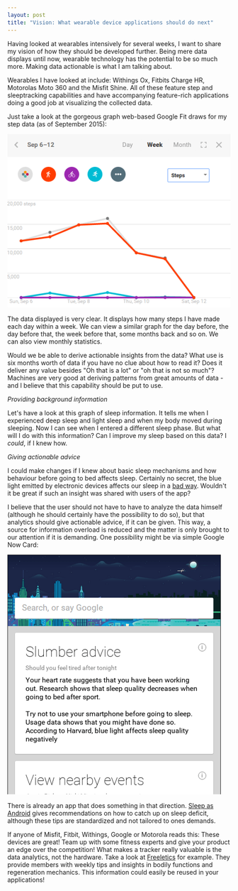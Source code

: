```yaml
---
layout: post
title: "Vision: What wearable device applications should do next"
---
```


Having looked at wearables intensively for several weeks, I want to share my vision
of how they should be developed further. Being mere data displays until now, wearable technology
has the potential to be so much more. Making data actionable is what I am talking about.

Wearables I have looked at include: Withings Ox, Fitbits Charge HR, Motorolas Moto 360
and the Misfit Shine. All of these feature step and sleeptracking capabilities
and have accompanying feature-rich applications doing a good job at
visualizing the collected data.

Just take a look at the gorgeous graph web-based Google Fit draws for
my step data (as of September 2015):

![Google Fit walking statistics](/assets/wearables-walk-stat.png)

The data displayed is very clear. It displays how many steps I have made
each day within a week.
We can view a similar graph for the day before, the day before that,
the week before that, some months back and so on. We can
also view monthly statistics.

Would we be able to derive actionable insights from the data? What use is six months worth
of data if you have no clue about how to read it? Does it deliver any value besides "Oh that is a lot"
or "oh that is not so much"? Machines are very good at deriving
patterns from great amounts of data - and I believe that this capability should be put to use.

*Providing background information*

Let's have a look at this graph of sleep information.
It tells me when I experienced deep sleep and light sleep and when my body moved during sleeping.
Now I can see when I entered a different sleep phase. But what will I do with this information?
Can I improve my sleep based on this data? I *could*, if I knew how.

*Giving actionable advice*

I could make changes if I knew about basic sleep mechanisms and how behaviour before going to bed affects sleep.
Certainly no secret, the blue light emitted by electronic devices affects our sleep in a [bad way](http://www.health.harvard.edu/staying-healthy/blue-light-has-a-dark-side).
Wouldn't it be great if such an insight was shared with users of the app?

I believe that the user should not have to have to analyze the data himself (although he should certainly have the possibility to do so),
but that analytics should give actionable advice, if it can be given. This way, a source
for information overload is reduced and the matter is only brought to our attention if
it is demanding. One possibility might be via simple Google Now Card:

![Google Now Card sleep advice](/assets/wearables-google-now-advice.png)

There is already an app that does something in that direction. [Sleep as Android](https://play.google.com/store/apps/details?id=com.urbandroid.sleep) gives recommendations on how to catch up on sleep deficit, although
these tips are standardized and not tailored to ones demands.

If anyone of Misfit, Fitbit, Withings, Google or Motorola reads this: These devices are great!
Team up with some fitness experts and give your product an edge over the competition!
What makes a tracker really valuable is the data analytics, not the hardware. Take a look
at [Freeletics](http://freeletics.com) for example. They provide members with weekly tips and insights
in bodily functions and regeneration mechanics. This information could easily be reused in
your applications!
